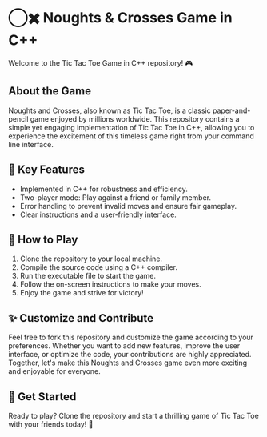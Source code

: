 # ◯✖️ Noughts & Crosses Game in C++
Welcome to the Tic Tac Toe Game in C++ repository! 🎮



## About the Game

Noughts and Crosses, also known as Tic Tac Toe, is a classic paper-and-pencil game enjoyed by millions worldwide. This repository contains a simple yet engaging implementation of Tic Tac Toe in C++, allowing you to experience the excitement of this timeless game right from your command line interface.

## 🌟 Key Features

- Implemented in C++ for robustness and efficiency.
- Two-player mode: Play against a friend or family member.
- Error handling to prevent invalid moves and ensure fair gameplay.
- Clear instructions and a user-friendly interface.

## 🎯 How to Play

1. Clone the repository to your local machine.
2. Compile the source code using a C++ compiler.
3. Run the executable file to start the game.
4. Follow the on-screen instructions to make your moves.
5. Enjoy the game and strive for victory!

## ✨ Customize and Contribute

Feel free to fork this repository and customize the game according to your preferences. Whether you want to add new features, improve the user interface, or optimize the code, your contributions are highly appreciated. Together, let's make this Noughts and Crosses game even more exciting and enjoyable for everyone.

## 🚀 Get Started

Ready to play? Clone the repository and start a thrilling game of Tic Tac Toe with your friends today! 🚀
